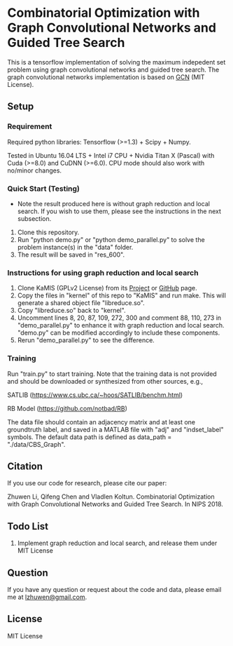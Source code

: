 # Combinatorial Optimization with Graph Convolutional Networks and Guided Tree Search

This is a tensorflow implementation of solving the maximum indepedent set problem using graph convolutional networks and guided tree search. The graph convolutional networks implementation is based on [GCN](https://github.com/tkipf/gcn) (MIT License).

## Setup

### Requirement
Required python libraries: Tensorflow (>=1.3) + Scipy + Numpy.

Tested in Ubuntu 16.04 LTS + Intel i7 CPU + Nvidia Titan X (Pascal) with Cuda (>=8.0) and CuDNN (>=6.0). CPU mode should also work with no/minor changes.

### Quick Start (Testing)
* Note the result produced here is without graph reduction and local search. If you wish to use them, please see the instructions in the next subsection.
1. Clone this repository.
2. Run "python demo.py" or "python demo_parallel.py" to solve the problem instance(s) in the "data" folder.
3. The result will be saved in "res_600".

### Instructions for using graph reduction and local search
1. Clone KaMIS (GPLv2 License) from its [Project](http://algo2.iti.kit.edu/kamis/) or [GitHub](https://github.com/sebalamm/KaMIS/) page.
2. Copy the files in "kernel" of this repo to "KaMIS" and run make. This will generate a shared object file "libreduce.so".
3. Copy "libreduce.so" back to "kernel".
4. Uncomment lines 8, 20, 87, 109, 272, 300 and comment 88, 110, 273 in "demo_parallel.py" to enhance it with graph reduction and local search. "demo.py" can be modified accordingly to include these components.
5. Rerun "demo_parallel.py" to see the difference.

### Training
Run "train.py" to start training. Note that the training data is not provided and should be downloaded or synthesized from other sources, e.g.,

SATLIB (https://www.cs.ubc.ca/~hoos/SATLIB/benchm.html)

RB Model (https://github.com/notbad/RB)

The data file should contain an adjacency matrix and at least one groundtruth label, and saved in a MATLAB file with "adj" and "indset_label" symbols. The default data path is defined as data_path = "./data/CBS_Graph".

## Citation
If you use our code for research, please cite our paper:

Zhuwen Li, Qifeng Chen and Vladlen Koltun. Combinatorial Optimization with Graph Convolutional Networks and Guided Tree Search. In NIPS 2018.

## Todo List
1. Implement graph reduction and local search, and release them under MIT License

## Question
If you have any question or request about the code and data, please email me at lzhuwen@gmail.com.

## License
MIT License
